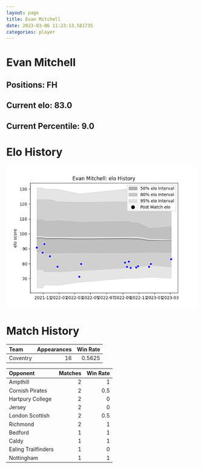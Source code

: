 ```yaml
---  
layout: page  
title: Evan Mitchell  
date: 2023-03-06 11:23:13.581735  
categories: player  
---
```

# Evan Mitchell

## Positions: FH

## Current elo: 83.0

## Current Percentile: 9.0

# Elo History


![elo history](history_EvanMitchell.png)
# Match History


| Team     |   Appearances |   Win Rate |
|:---------|--------------:|-----------:|
| Coventry |            16 |     0.5625 |

| Opponent            |   Matches |   Win Rate |
|:--------------------|----------:|-----------:|
| Ampthill            |         2 |        1   |
| Cornish Pirates     |         2 |        0.5 |
| Hartpury College    |         2 |        0   |
| Jersey              |         2 |        0   |
| London Scottish     |         2 |        0.5 |
| Richmond            |         2 |        1   |
| Bedford             |         1 |        1   |
| Caldy               |         1 |        1   |
| Ealing Trailfinders |         1 |        0   |
| Nottingham          |         1 |        1   |